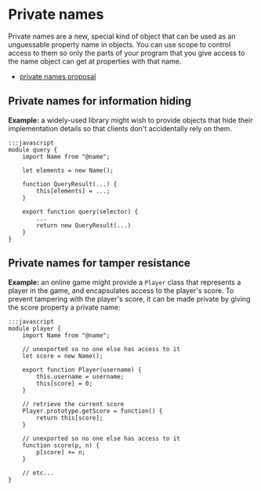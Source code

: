 # Private names

Private names are a new, special kind of object that can be used as an unguessable property name in objects. You can use scope to control access to them so only the parts of your program that you give access to the name object can get at properties with that name.

  * [private names proposal](proposals/private-names)

## Private names for information hiding

**Example:** a widely-used library might wish to provide objects that hide their implementation details so that clients don't accidentally rely on them.

    :::javascript
    module query {
        import Name from "@name";

        let elements = new Name();

        function QueryResult(...) {
            this[elements] = ...;
        }
        
        export function query(selector) {
            ...
            return new QueryResult(...)
        }
    }

## Private names for tamper resistance

**Example:** an online game might provide a `Player` class that represents a player in the game, and encapsulates access to the player's score. To prevent tampering with the player's score, it can be made private by giving the score property a private name:

    :::javascript
    module player {
        import Name from "@name";
    
        // unexported so no one else has access to it
        let score = new Name();
    
        export function Player(username) {
            this.username = username;
            this[score] = 0;
        }
    
        // retrieve the current score
        Player.prototype.getScore = function() {
            return this[score];
        }
    
        // unexported so no one else has access to it
        function score(p, n) {
            p[score] += n;
        }
    
        // etc...
    }
